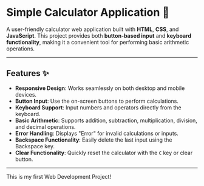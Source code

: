 # Simple Calculator Application 🧮  

A user-friendly calculator web application built with **HTML**, **CSS**, and **JavaScript**. This project provides both **button-based input** and **keyboard functionality**, making it a convenient tool for performing basic arithmetic operations.

---

## Features ✨
- **Responsive Design**: Works seamlessly on both desktop and mobile devices.  
- **Button Input**: Use the on-screen buttons to perform calculations.  
- **Keyboard Support**: Input numbers and operators directly from the keyboard.  
- **Basic Arithmetic**: Supports addition, subtraction, multiplication, division, and decimal operations.  
- **Error Handling**: Displays "Error" for invalid calculations or inputs.  
- **Backspace Functionality**: Easily delete the last input using the Backspace key.  
- **Clear Functionality**: Quickly reset the calculator with the `C` key or clear button.

---

This is my first Web Development Project!
